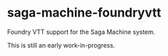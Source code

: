 # saga-machine-foundryvtt

Foundry VTT support for the Saga Machine system.

This is still an early work-in-progress.
